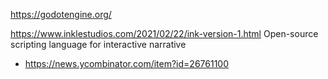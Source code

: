 https://godotengine.org/

https://www.inklestudios.com/2021/02/22/ink-version-1.html Open-source scripting language for interactive narrative
* https://news.ycombinator.com/item?id=26761100